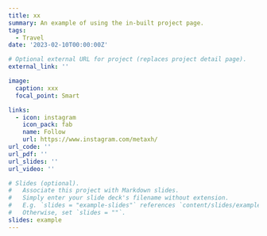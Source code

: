 ```yaml
---
title: xx
summary: An example of using the in-built project page.
tags:
  - Travel
date: '2023-02-10T00:00:00Z'

# Optional external URL for project (replaces project detail page).
external_link: ''

image:
  caption: xxx
  focal_point: Smart

links:
  - icon: instagram
    icon_pack: fab
    name: Follow
    url: https://www.instagram.com/metaxh/
url_code: ''
url_pdf: ''
url_slides: ''
url_video: ''

# Slides (optional).
#   Associate this project with Markdown slides.
#   Simply enter your slide deck's filename without extension.
#   E.g. `slides = "example-slides"` references `content/slides/example-slides.md`.
#   Otherwise, set `slides = ""`.
slides: example
---
```



